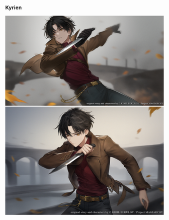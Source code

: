 ### Kyrien

![Kyrien concept 1](img/gallery/char-kyrien-1.png) ![Kyrien concept 2](img/gallery/char-kyrien-2.png)